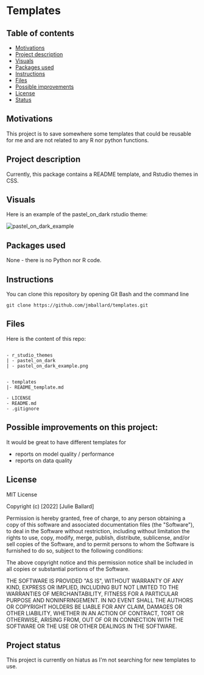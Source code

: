 # Templates

## Table of contents

- [Motivations](#motivations)
- [Project description](#description)
- [Visuals](#visuals)
- [Packages used](#packages_used)
- [Instructions](#instructions)
- [Files](#files)
- [Possible improvements](#improvements)
- [License](#license)
- [Status](#status)


## Motivations <a name="motivations"></a>

This project is to save somewhere some templates that could be reusable for me and are not related to any R nor python functions.

## Project description <a name="description"></a>

Currently, this package contains a README template, and Rstudio themes in CSS.

## Visuals

Here is an example of the pastel_on_dark rstudio theme:

![pastel_on_dark_example](https://user-images.githubusercontent.com/29840762/208941136-e1812254-bef7-4b05-8671-bf4e157c47fd.png)

## Packages used <a name="packages_used"></a>

None - there is no Python nor R code.

## Instructions <a name="instructions"></a>

You can clone this repository by opening Git Bash and the command line

```text
git clone https://github.com/jmballard/templates.git
```

## Files <a name="files"></a>

Here is the content of this repo:

```text

- r_studio_themes
| - pastel_on_dark
| - pastel_on_dark_example.png


- templates
|- README_template.md

- LICENSE
- README.md
- .gitignore

```

## Possible improvements on this project: <a name="improvements"></a>

It would be great to have different templates for

- reports on model quality / performance
- reports on data quality


## License <a name="license"></a>

MIT License

Copyright (c) [2022] [Julie Ballard]

Permission is hereby granted, free of charge, to any person obtaining a copy
of this software and associated documentation files (the "Software"), to deal
in the Software without restriction, including without limitation the rights
to use, copy, modify, merge, publish, distribute, sublicense, and/or sell
copies of the Software, and to permit persons to whom the Software is
furnished to do so, subject to the following conditions:

The above copyright notice and this permission notice shall be included in all
copies or substantial portions of the Software.

THE SOFTWARE IS PROVIDED "AS IS", WITHOUT WARRANTY OF ANY KIND, EXPRESS OR
IMPLIED, INCLUDING BUT NOT LIMITED TO THE WARRANTIES OF MERCHANTABILITY,
FITNESS FOR A PARTICULAR PURPOSE AND NONINFRINGEMENT. IN NO EVENT SHALL THE
AUTHORS OR COPYRIGHT HOLDERS BE LIABLE FOR ANY CLAIM, DAMAGES OR OTHER
LIABILITY, WHETHER IN AN ACTION OF CONTRACT, TORT OR OTHERWISE, ARISING FROM,
OUT OF OR IN CONNECTION WITH THE SOFTWARE OR THE USE OR OTHER DEALINGS IN THE
SOFTWARE.

## Project status  <a name="status"></a>

This project is currently on hiatus as I'm not searching for new templates to use.
